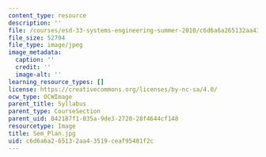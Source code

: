 ```yaml
---
content_type: resource
description: ''
file: /courses/esd-33-systems-engineering-summer-2010/c6d6a6a265132aa43519ceaf95481f2c_Sem_Plan.jpg
file_size: 52794
file_type: image/jpeg
image_metadata:
  caption: ''
  credit: ''
  image-alt: ''
learning_resource_types: []
license: https://creativecommons.org/licenses/by-nc-sa/4.0/
ocw_type: OCWImage
parent_title: Syllabus
parent_type: CourseSection
parent_uid: 842187f1-035a-9de3-2720-28f4644cf148
resourcetype: Image
title: Sem_Plan.jpg
uid: c6d6a6a2-6513-2aa4-3519-ceaf95481f2c
---
```

